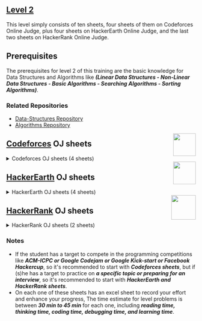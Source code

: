 
## [Level 2](https://github.com/cs-MohamedAyman/Problem-Solving-Training/tree/master/level-2)

This level simply consists of ten sheets, four sheets of them on Codeforces Online Judge, plus four sheets on HackerEarth Online Judge, and the last two sheets on HackerRank Online Judge.

## Prerequisites

The prerequisites for level 2 of this training are the basic knowledge for Data Structures and Algorithms like ***(Linear Data Structures - Non-Linear Data Structures - Basic Algorithms - Searching Algorithms - Sorting Algorithms)***.

### Related Repositories
* [Data-Structures Repository](https://github.com/cs-MohamedAyman/Data-Structures)
* [Algorithms Repository](https://github.com/cs-MohamedAyman/Algorithms)

<img align="right" width="60" height="60" src="https://github.com/cs-MohamedAyman/Problem-Solving-Training/blob/master/online-judges-logos/codeforces.jpg">

## [Codeforces](https://codeforces.com/) OJ sheets

<details>
	<summary>Codeforces OJ sheets (4 sheets)</summary>

The Codeforces OJ sheets [phase-2-1](https://github.com/cs-MohamedAyman/Problem-Solving-Training/tree/master/level-2/codeforces-phase-2-1), [phase-2-2](https://github.com/cs-MohamedAyman/Problem-Solving-Training/tree/master/level-2/codeforces-phase-2-2), [phase-2-3](https://github.com/cs-MohamedAyman/Problem-Solving-Training/tree/master/level-2/codeforces-phase-2-3) contain B-Div2 problems, and each sheet of them divided into 5 classes of problems (Data Structure - Mathematics - String - Greedy - Brute Force). These sheets were sorted based on difficulty and grouped by the type of problems as mentioned. Finally, each sheet contains ~90 problems.
For the last sheet [phase-2-gym-contests](https://github.com/cs-MohamedAyman/Problem-Solving-Training/tree/master/level-2/codeforces-phase-2-gym-contests) that focus on gym-contests, It's divided into 3 classes of contests, that contains ~100 contests. 

### Agenda of [phase-2-1](https://github.com/cs-MohamedAyman/Problem-Solving-Training/tree/master/level-2/codeforces-phase-2-1) (85 problems) `80H`

| Category        | Problems    |
| ------|:-----:|
| Data Structure  | 15 problems |
| String          | 15 problems |
| Mathematics     | 25 problems |
| Greedy          | 25 problems |
| Brute Force     | 5 problems  |

### Agenda of [phase-2-2](https://github.com/cs-MohamedAyman/Problem-Solving-Training/tree/master/level-2/codeforces-phase-2-2) (85 problems) `80H`

| Category        | Problems    |
| ------|:-----:|
| Data Structure  | 15 problems |
| String          | 15 problems |
| Mathematics     | 25 problems |
| Greedy          | 25 problems |
| Brute Force     | 5 problems  |

### Agenda of [phase-2-3](https://github.com/cs-MohamedAyman/Problem-Solving-Training/tree/master/level-2/codeforces-phase-2-3) (100 problems) `80H`

| Category        | Problems    |
| ------|:-----:|
| Data Structure  | 25 problems |
| String          | 15 problems |
| Mathematics     | 25 problems |
| Greedy          | 25 problems |
| Brute Force     | 5 problems  |

### Agenda of [phase-2-gym-contests](https://github.com/cs-MohamedAyman/Problem-Solving-Training/tree/master/level-2/codeforces-phase-2-gym-contests) (100 contests) `200H`

| Category                      | Problems    |
| ----------|:-----:|
| Educational Codeforces Rounds | 80 contests |
| Codeforces GYM Contests *     | 5 contests  |
| Codeforces GYM Contests **    | 15 contests |

</details>

<img align="right" width="60" height="60" src="https://github.com/cs-MohamedAyman/Problem-Solving-Training/blob/master/online-judges-logos/hackerearth.jpg">

## [HackerEarth](http://hackerearth.com/) OJ sheets

<details>
	<summary>HackerEarth OJ sheets (4 sheets)</summary>

The HackerEarth OJ sheets [phase-2-linear-data-structures](https://github.com/cs-MohamedAyman/Problem-Solving-Training/tree/master/level-2/hackerearth-phase-2-linear-data-structures), [phase-2-non-linear-data-structures](https://github.com/cs-MohamedAyman/Problem-Solving-Training/tree/master/level-2/hackerearth-phase-2-non-linear-data-structures), [phase-2-algorithms-searching](https://github.com/cs-MohamedAyman/Problem-Solving-Training/tree/master/level-2/hackerearth-phase-2-algorithms-searching), [phase-2-algorithms-sorting](https://github.com/cs-MohamedAyman/Problem-Solving-Training/tree/master/level-2/hackerearth-phase-2-algorithms-sorting), Each sheet contains linear and non-linear data structures problems, in addition to searching and sorting algorithms. These sheets were sorted based on difficulty and each sheet contains ~100 problems.

### Agenda of [phase-2-linear-data-structures](https://github.com/cs-MohamedAyman/Problem-Solving-Training/tree/master/level-2/hackerearth-phase-2-linear-data-structures) (110 problems) `80H`

| Category                 | Problems    |
| ---------|:-----:|
| Arrays 1D		   | 65 problems |
| Arrays Multi-dimensional | 20 problems |
| Stacks            	   | 25 problems |
| Queues  		   | 5 problems  |

### Agenda of [phase-2-non-linear-data-structures](https://github.com/cs-MohamedAyman/Problem-Solving-Training/tree/master/level-2/hackerearth-phase-2-non-linear-data-structures) (90 problems) `80H`

| Category                | Problems    |
| --------|:-----:|
| Binary Tree             | 10 problems |
| Binary Search Tree      | 10 problems |
| Heaps / Priority Queues | 20 problems |
| Hash Tables             | 50 problems |

### Agenda of [phase-2-algorithms-searching](https://github.com/cs-MohamedAyman/Problem-Solving-Training/tree/master/level-2/hackerearth-phase-2-algorithms-searching) (120 problems) `80H`

| Category         | Problems    |
| -------|:-----:|
| Linear Search    | 15 problems |
| Binary Search I  | 50 problems |
| Binary Search II | 50 problems |
| Ternary Search   | 5 problems  |

### Agenda of [phase-2-algorithms-sorting](https://github.com/cs-MohamedAyman/Problem-Solving-Training/tree/master/level-2/hackerearth-phase-2-algorithms-sorting) (60 problems) `40H`

| Category                       | Problems    |
| -----------|:-----:|
| Bubble & Selection & Insertion | 15 problems |
| Merge                          | 25 problems |
| Quick & Count & Heap           | 25 problems |

</details>

<img align="right" width="65" height="65" src="https://github.com/cs-MohamedAyman/Problem-Solving-Training/blob/master/online-judges-logos/hackerrank.jpg">

## [HackerRank](https://www.hackerrank.com/) OJ sheets

<details>
	<summary>HackerRank OJ sheets (2 sheets)</summary>

The HackerRank OJ sheets [phase-2-data-structures](https://github.com/cs-MohamedAyman/Problem-Solving-Training/tree/master/level-2/hackerrank-phase-2-data-structures), [phase-2-algorithms-basics](https://github.com/cs-MohamedAyman/Problem-Solving-Training/tree/master/level-2/hackerrank-phase-2-algorithms-basics), These sheets contain linear and non-linear data structures problems, and basic algorithms problems. Also, these sheets were sorted based on difficulty and grouped by the type of problems as mentioned. Finally, each sheet contains ~120 problems.

### Agenda of [phase-2-data-structures](https://github.com/cs-MohamedAyman/Problem-Solving-Training/tree/master/level-2/hackerrank-phase-2-data-structures) (110 problems) `80H`

| Category                   | Problems    |
| ---------|:-----:|
| Arrays & Linked Lists      | 20 problems |
| Stacks & Queues            | 10 problems |
| Trees & Balanced Trees     | 20 problems |
| Heap & Disjoint Set & Trie | 10 problems |
| Advanced                   | 50 problems |

### Agenda of [phase-2-algorithms-basics](https://github.com/cs-MohamedAyman/Problem-Solving-Training/tree/master/level-2/hackerrank-phase-2-algorithms-basics) (125 problems) `80H`

| Category       | Problems    |
| -----|:-----:|
| Warm-up        | 10 problems |
| Recursion      | 10 problems |
| Sorting        | 15 problems |
| Search         | 25 problems |
| Implementation | 65 problems |

</details>

### Notes

* If the student has a target to compete in the programming competitions like ***ACM-ICPC or Google Codejam or Google Kick-start or Facebook Hackercup***, so it's recommended to start with ***Codeforces sheets***, but if (s)he has a target to practice on ***a specific topic or preparing for an interview***, so it's recommended to start with ***HackerEarth and HackerRank sheets***.
* On each one of these sheets has an excel sheet to record your effort and enhance your progress, The time estimate for level problems is between ***30 min to 45 min*** for each one, including ***reading time, thinking time, coding time, debugging time, and learning time***.
